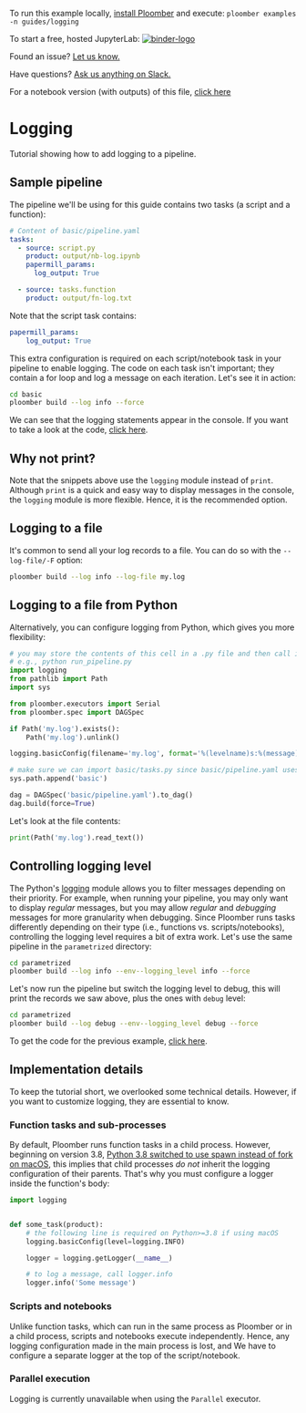 <!-- start header -->
To run this example locally, [install Ploomber](https://ploomber.readthedocs.io/en/latest/get-started/install.html) and execute: `ploomber examples -n guides/logging`

To start a free, hosted JupyterLab: [![binder-logo](https://mybinder.org/badge_logo.svg)](https://mybinder.org/v2/gh/ploomber/binder-env/main?urlpath=git-pull%3Frepo%3Dhttps%253A%252F%252Fgithub.com%252Fploomber%252Fprojects%26urlpath%3Dlab%252Ftree%252Fprojects%252Fguides/logging%252FREADME.ipynb%26branch%3Dmaster)

Found an issue? [Let us know.](https://github.com/ploomber/projects/issues/new?title=guides/logging%20issue)

Have questions? [Ask us anything on Slack.](https://ploomber.io/community/)

For a notebook version (with outputs) of this file, [click here](https://github.com/ploomber/projects/blob/master/guides/logging/README.ipynb)
<!-- end header -->




# Logging

<!-- start description -->
Tutorial showing how to add logging to a pipeline.
<!-- end description -->

## Sample pipeline

The pipeline we'll be using for this guide contains two tasks (a script and a function):

<!-- #md -->
```yaml
# Content of basic/pipeline.yaml
tasks:
  - source: script.py
    product: output/nb-log.ipynb
    papermill_params:
      log_output: True

  - source: tasks.function
    product: output/fn-log.txt

```
<!-- #endmd -->

Note that the script task contains:

```yaml
papermill_params:
    log_output: True
```

This extra configuration is required on each script/notebook task in your pipeline to enable logging. The code on each task isn't important; they contain a for loop and log a message on each iteration. Let's see it in action:

```sh
cd basic
ploomber build --log info --force
```

We can see that the logging statements appear in the console. If you want to take a look at the code, [click here](https://github.com/ploomber/projects/tree/master/guides/logging/basic).


## Why not print?

Note that the snippets above use the `logging` module instead of `print`. Although `print` is a quick and easy way to display messages in the console, the `logging` module is more flexible. Hence, it is the recommended option.

<!-- #region -->
## Logging to a file

It's common to send all your log records to a file. You can do so with the ``--log-file/-F`` option:

```sh
ploomber build --log info --log-file my.log
```
<!-- #endregion -->

## Logging to a file from Python

Alternatively, you can configure logging from Python, which gives you more flexibility:

```python
# you may store the contents of this cell in a .py file and then call it from the command line
# e.g., python run_pipeline.py
import logging
from pathlib import Path
import sys

from ploomber.executors import Serial
from ploomber.spec import DAGSpec

if Path('my.log').exists():
    Path('my.log').unlink()

logging.basicConfig(filename='my.log', format='%(levelname)s:%(message)s', level=logging.INFO)

# make sure we can import basic/tasks.py since basic/pipeline.yaml uses it
sys.path.append('basic')

dag = DAGSpec('basic/pipeline.yaml').to_dag()
dag.build(force=True)
```

Let's look at the file contents:

```python
print(Path('my.log').read_text())
```

## Controlling logging level

The Python's [logging](https://docs.python.org/3/library/logging.html) module allows you to filter messages depending on their priority. For example, when running your pipeline, you may only want to display *regular* messages, but you may allow *regular* and *debugging* messages for more granularity when debugging. Since Ploomber runs tasks differently depending on their type (i.e., functions vs. scripts/notebooks), controlling the logging level requires a bit of extra work. Let's use the same pipeline in the `parametrized` directory:

```sh
cd parametrized
ploomber build --log info --env--logging_level info --force
```

Let's now run the pipeline but switch the logging level to debug, this will print the records we saw above, plus the ones with `debug` level:

```sh
cd parametrized
ploomber build --log debug --env--logging_level debug --force
```

To get the code for the previous example, [click here](https://github.com/ploomber/projects/tree/master/guides/logging/parametrized).

<!-- #region -->
## Implementation details

To keep the tutorial short, we overlooked some technical details. However, if you want to customize logging, they are essential to know.

### Function tasks and sub-processes

By default, Ploomber runs function tasks in a child process. However, beginning on version 3.8, [Python 3.8 switched to use spawn instead of fork on macOS](https://docs.python.org/3/library/multiprocessing.html#contexts-and-start-methods), this implies that child processes *do not* inherit the logging configuration of their parents. That's why you must configure a logger inside the function's body:

```python
import logging


def some_task(product):
    # the following line is required on Python>=3.8 if using macOS
    logging.basicConfig(level=logging.INFO)

    logger = logging.getLogger(__name__)

    # to log a message, call logger.info
    logger.info('Some message')
```

### Scripts and notebooks

Unlike function tasks, which can run in the same process as Ploomber or in a child process, scripts and notebooks execute independently. Hence, any logging configuration made in the main process is lost, and We have to configure a separate logger at the top of the script/notebook.

### Parallel execution


Logging is currently unavailable when using the `Parallel` executor.

<!-- #endregion -->